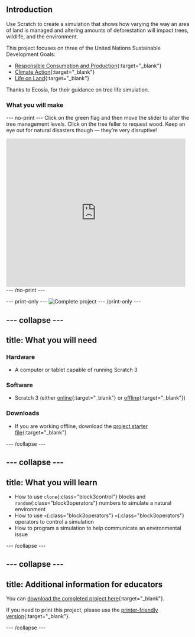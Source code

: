 ## Introduction

Use Scratch to create a simulation that shows how varying the way an area of land is managed and altering amounts of deforestation will impact trees, wildlife, and the environment.

This project focuses on three of the United Nations Sustainable Development Goals:

+ [Responsible Consumption and Production](https://www.undp.org/content/undp/en/home/sustainable-development-goals/goal-12-responsible-consumption-and-production.html){:target="_blank"}
+ [Climate Action](https://www.undp.org/content/undp/en/home/sustainable-development-goals/goal-13-climate-action.html){:target="_blank"}
+ [Life on Land](https://www.undp.org/content/undp/en/home/sustainable-development-goals/goal-15-life-on-land.html){:target="_blank"}

Thanks to Ecosia, for their guidance on tree life simulation.

### What you will make

--- no-print ---
Click on the green flag and then move the slider to alter the tree management levels. Click on the tree feller to request wood. Keep an eye out for natural disasters though — they’re very disruptive!

<div class="scratch-preview">
  <iframe src="https://scratch.mit.edu/projects/431800781/embed" allowtransparency="true" width="485" height="402" frameborder="0" scrolling="no" allowfullscreen></iframe>
</div>
--- /no-print ---

--- print-only ---
![Complete project](images/showcase_static.png)
--- /print-only ---

--- collapse ---
---
title: What you will need
---
### Hardware

+ A computer or tablet capable of running Scratch 3

### Software

+ Scratch 3 (either [online](https://scratch.mit.edu/){:target="_blank"} or [offline](https://scratch.mit.edu/download){:target="_blank"})

### Downloads

+ If you are working offline, download the [project starter file](http://rpf.io/p/en/electricity-generation-go){:target="_blank"}

--- /collapse ---

--- collapse ---
---
title: What you will learn
---

+ How to use `clone`{:class="block3control"} blocks and `random`{:class="block3operators"} numbers to simulate a natural environment
+ How to use `>`{:class="block3operators"} `<`{:class="block3operators"} operators to control a simulation
+ How to program a simulation to help communicate an environmental issue

--- /collapse ---

--- collapse ---
---
title: Additional information for educators
---

You can [download the completed project here](http://rpf.io/p/en/tree-life-simulator-get){:target="_blank"}.

If you need to print this project, please use the [printer-friendly version](https://projects.raspberrypi.org/en/projects/tree-life-simulator/print){:target="_blank"}.

--- /collapse ---
